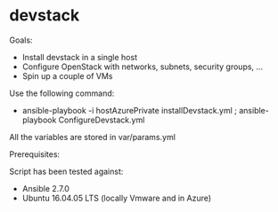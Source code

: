 # devstack
Goals:
- Install devstack in a single host
- Configure OpenStack with networks, subnets, security groups, ...
- Spin up a couple of VMs

Use the following command:
- ansible-playbook -i hostAzurePrivate installDevstack.yml ; ansible-playbook ConfigureDevstack.yml

All the variables are stored in var/params.yml

Prerequisites:

Script has been tested against:
- Ansible 2.7.0
- Ubuntu 16.04.05 LTS (locally Vmware and in Azure)
